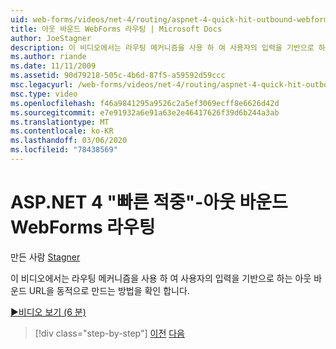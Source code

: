 ```yaml
---
uid: web-forms/videos/net-4/routing/aspnet-4-quick-hit-outbound-webforms-routing
title: 아웃 바운드 WebForms 라우팅 | Microsoft Docs
author: JoeStagner
description: 이 비디오에서는 라우팅 메커니즘을 사용 하 여 사용자의 입력을 기반으로 하는 아웃 바운드 URL을 동적으로 만드는 방법을 확인 합니다.
ms.author: riande
ms.date: 11/11/2009
ms.assetid: 90d79218-505c-4b6d-87f5-a59592d59ccc
msc.legacyurl: /web-forms/videos/net-4/routing/aspnet-4-quick-hit-outbound-webforms-routing
msc.type: video
ms.openlocfilehash: f46a9841295a9526c2a5ef3069ecff8e6626d42d
ms.sourcegitcommit: e7e91932a6e91a63e2e46417626f39d6b244a3ab
ms.translationtype: MT
ms.contentlocale: ko-KR
ms.lasthandoff: 03/06/2020
ms.locfileid: "78438569"
---
```

# <a name="aspnet-4-quick-hit---outbound-webforms-routing"></a>ASP.NET 4 "빠른 적중"-아웃 바운드 WebForms 라우팅

만든 사람 [Stagner](https://github.com/JoeStagner)

이 비디오에서는 라우팅 메커니즘을 사용 하 여 사용자의 입력을 기반으로 하는 아웃 바운드 URL을 동적으로 만드는 방법을 확인 합니다. 

[&#9654;비디오 보기 (6 분)](https://channel9.msdn.com/Blogs/ASP-NET-Site-Videos/aspnet-4-quick-hit-outbound-webforms-routing)

> [!div class="step-by-step"]
> [이전](aspnet-4-quick-hit-declarative-webforms-routing.md)
> [다음](how-do-i-use-routing-with-aspnet-web-forms.md)

